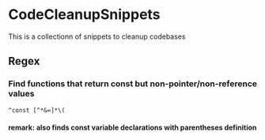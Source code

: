 # CodeCleanupSnippets
This is a collectionn of snippets to cleanup codebases


## Regex

### Find functions that return const but non-pointer/non-reference values

`^const [^*&=]*\(`

#### remark: also finds const variable declarations with parentheses definition
